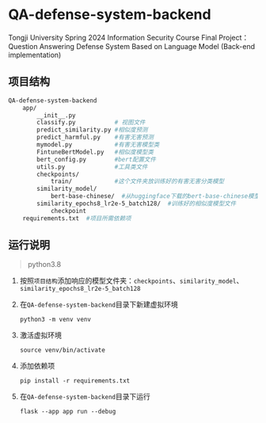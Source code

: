 # QA-defense-system-backend
Tongji University Spring 2024 Information Security Course Final Project：Question Answering Defense System Based on Language Model (Back-end implementation)

## 项目结构

```bash
QA-defense-system-backend
    app/
        __init__.py
        classify.py           # 视图文件
        predict_similarity.py #相似度预测
        predict_harmful.py    #有害无害预测
        mymodel.py            #有害无害模型类
        FintuneBertModel.py   #相似度模型类
        bert_config.py        #bert配置文件
        utils.py              #工具类文件
        checkpoints/
            train/            #这个文件夹放训练好的有害无害分类模型
        similarity_model/
            bert-base-chinese/  #从huggingface下载的bert-base-chinese模型文件
        similarity_epochs8_lr2e-5_batch128/  #训练好的相似度模型文件
            checkpoint
    requirements.txt  #项目所需依赖项
```



## 运行说明

> python3.8

1. 按照`项目结构`添加响应的模型文件夹：`checkpoints`、`similarity_model`、`similarity_epochs8_lr2e-5_batch128`

2. 在`QA-defense-system-backend`目录下新建虚拟环境

   ```
   python3 -m venv venv
   ```

3. 激活虚拟环境

   ```
   source venv/bin/activate
   ```

4. 添加依赖项

   ```
   pip install -r requirements.txt
   ```

5. 在`QA-defense-system-backend`目录下运行

   ```
   flask --app app run --debug 
   ```

   



